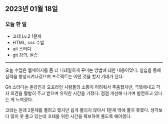 ## 2023년 01월 18일

### 오늘 한 일

- 코테 Lv.2 1문제
- HTML, css 수업
- git 스터디
- git 강의, 실습

---

오늘 수업은 웹페이지를 좀 더 디테일하게 꾸미는 방법에 대한 내용이었다. 실습을 통해 실력을 향상시켜나갔으며 프로젝트는 어떤 것을 할지 기대가 된다.

Git 스터디는 온라인과 오프라인 사람들의 소통이 어려워서 주춤했지만, 극복해내고 각자 의견을 활발히 주고 받으며 유익한 시간을 가졌다. 점점 개선해 나가며 발전하고 있다는 게 느껴졌다.

코테는 원래 2문제를 풀려고 했지만 쉽게 풀리지 않아서 1문제 밖에 풀지 못했다. 생각보다 많이 못 풀고 있는데 코테를 위한 시간을 확보하여 풀도록 해야겠다.

